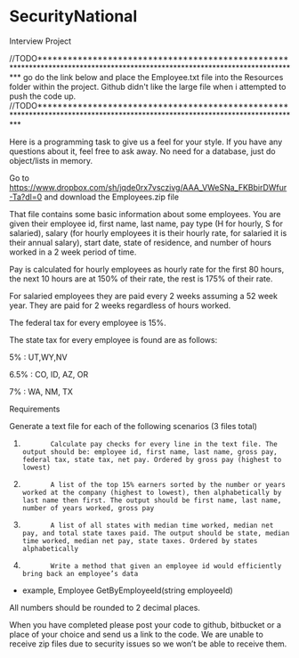# SecurityNational
Interview Project

//TODO*****************************************************************************************************************************
go do the link below and place the Employee.txt file into the Resources folder within the project. Github didn't like the large file when i attempted to push the code up.
//TODO*****************************************************************************************************************************

Here is a programming task to give us a feel for your style. If you have any questions about it, feel free to ask away.  No need for a database, just do object/lists in memory.



 Go to https://www.dropbox.com/sh/jqde0rx7vsczivg/AAA_VWeSNa_FKBbirDWfur-Ta?dl=0 and download the Employees.zip file



That file contains some basic information about some employees. You are given their employee id, first name, last name, pay type (H for hourly, S for salaried), salary (for hourly employees it is their hourly rate, for salaried it is their annual salary), start date, state of residence, and number of hours worked in a 2 week period of time.

 Pay is calculated for hourly employees as hourly rate for the first 80 hours, the next 10 hours are at 150% of their rate, the rest is 175% of their rate.

 For salaried employees they are paid every 2 weeks assuming a 52 week year. They are paid for 2 weeks regardless of hours worked.

The federal tax for every employee is 15%.

The state tax for every employee is found are as follows:

5%          : UT,WY,NV

6.5%      : CO, ID, AZ, OR

7%          : WA, NM, TX

 Requirements

Generate a text file for each of the following scenarios (3 files total)

1.            Calculate pay checks for every line in the text file. The output should be: employee id, first name, last name, gross pay, federal tax, state tax, net pay. Ordered by gross pay (highest to lowest)

2.            A list of the top 15% earners sorted by the number or years worked at the company (highest to lowest), then alphabetically by last name then first. The output should be first name, last name, number of years worked, gross pay

3.            A list of all states with median time worked, median net pay, and total state taxes paid. The output should be state, median time worked, median net pay, state taxes. Ordered by states alphabetically

 4.            Write a method that given an employee id would efficiently bring back an employee’s data 

* example, Employee GetByEmployeeId(string employeeId)

 All numbers should be rounded to 2 decimal places.

 When you have completed please post your code to github, bitbucket or a place of your choice and send us a link to the code. We are unable to receive zip files due to security issues so we won’t be able to receive them.
